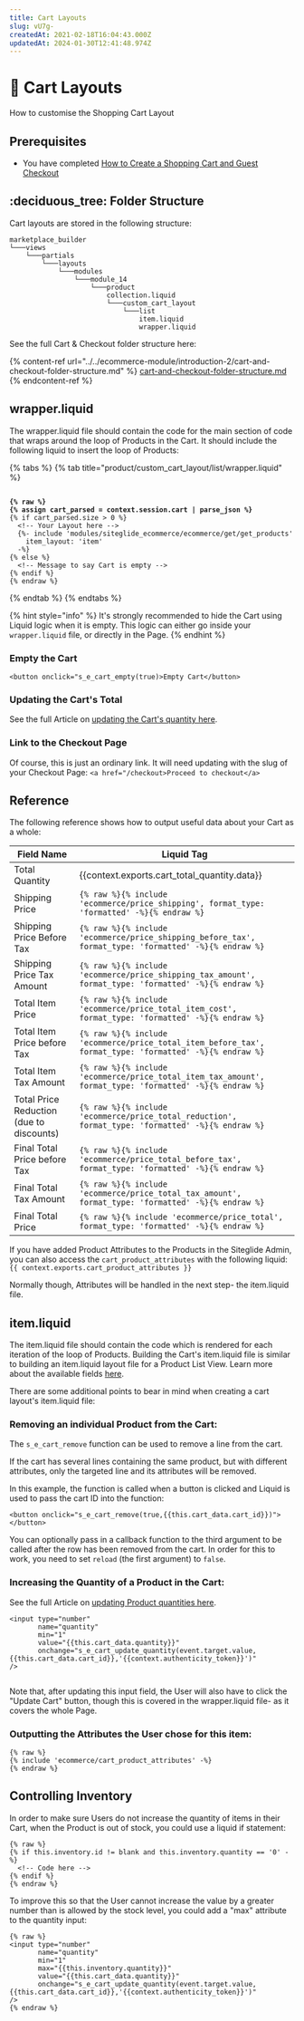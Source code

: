 ```yaml
---
title: Cart Layouts
slug: vU7g-
createdAt: 2021-02-18T16:04:43.000Z
updatedAt: 2024-01-30T12:41:48.974Z
---
```


# 🔹 Cart Layouts

How to customise the Shopping Cart Layout

## Prerequisites

* You have completed [How to Create a Shopping Cart and Guest Checkout](../../ecommerce-module/introduction-2/steps-to-implement-a-guest-checkout-flow.md)

## :deciduous\_tree: Folder Structure

Cart layouts are stored in the following structure:

```
marketplace_builder
└───views
    └───partials
        └───layouts
            └───modules
                └───module_14
                    └───product
                        collection.liquid
                        └───custom_cart_layout
                            └───list
                                item.liquid
                                wrapper.liquid
```

See the full Cart & Checkout folder structure here:&#x20;

{% content-ref url="../../ecommerce-module/introduction-2/cart-and-checkout-folder-structure.md" %}
[cart-and-checkout-folder-structure.md](../../ecommerce-module/introduction-2/cart-and-checkout-folder-structure.md)
{% endcontent-ref %}

## wrapper.liquid

The wrapper.liquid file should contain the code for the main section of code that wraps around the loop of Products in the Cart. It should include the following liquid to insert the loop of Products:

{% tabs %}
{% tab title="product/custom_cart_layout/list/wrapper.liquid" %}
<pre class="language-liquid"><code class="lang-liquid"><strong>
{% raw %}
{% assign cart_parsed = context.session.cart | parse_json %}
</strong>{% if cart_parsed.size > 0 %}
  &#x3C;!-- Your Layout here -->
  {%- include 'modules/siteglide_ecommerce/ecommerce/get/get_products'
    item_layout: 'item' 
  -%}
{% else %}
  &#x3C;!-- Message to say Cart is empty -->
{% endif %}
{% endraw %}
</code></pre>
{% endtab %}
{% endtabs %}

{% hint style="info" %}
It's strongly recommended to hide the Cart using Liquid logic when it is empty. This logic can either go inside your `wrapper.liquid` file, or directly in the Page.
{% endhint %}

### Empty the Cart

`<button onclick="s_e_cart_empty(true)>Empty Cart</button>`

### Updating the Cart's Total

See the full Article on [updating the Cart's quantity here](https://developers.siteglide.com/updating-the-quantity-of-items-in-the-cart).

### Link to the Checkout Page

Of course, this is just an ordinary link. It will need updating with the slug of your Checkout Page: `<a href="/checkout>Proceed to checkout</a>`

## Reference

The following reference shows how to output useful data about your Cart as a whole:

<table data-full-width="true"><thead><tr><th>Field Name</th><th>Liquid Tag</th></tr></thead><tbody><tr><td>Total Quantity</td>
<td>{{context.exports.cart_total_quantity.data}}</td>
</tr><tr><td>Shipping Price</td>
 <td><code>{% raw %}{% include 'ecommerce/price_shipping', format_type: 'formatted' -%}{% endraw %}</code></td>
</tr><tr><td>Shipping Price Before Tax</td>
 <td><code>{% raw %}{% include 'ecommerce/price_shipping_before_tax', format_type: 'formatted' -%}{% endraw %}</code></td>
</tr><tr><td>Shipping Price Tax Amount</td>
 <td><code>{% raw %}{% include 'ecommerce/price_shipping_tax_amount', format_type: 'formatted' -%}{% endraw %}</code></td>
</tr><tr><td>Total Item Price</td>
 <td><code>{% raw %}{% include 'ecommerce/price_total_item_cost', format_type: 'formatted' -%}{% endraw %}</code></td>
</tr><tr><td>Total Item Price before Tax</td>
 <td><code>{% raw %}{% include 'ecommerce/price_total_item_before_tax', format_type: 'formatted' -%}{% endraw %}</code></td>
</tr><tr><td>Total Item Tax Amount</td>
 <td><code>{% raw %}{% include 'ecommerce/price_total_item_tax_amount', format_type: 'formatted' -%}{% endraw %}</code></td>
</tr><tr><td>Total Price Reduction (due to discounts)</td>
 <td><code>{% raw %}{% include 'ecommerce/price_total_reduction', format_type: 'formatted' -%}{% endraw %}</code></td>
</tr><tr><td>Final Total Price before Tax</td>
 <td><code>{% raw %}{% include 'ecommerce/price_total_before_tax', format_type: 'formatted' -%}{% endraw %}</code></td>
</tr><tr><td>Final Total Tax Amount</td>
 <td><code>{% raw %}{% include 'ecommerce/price_total_tax_amount', format_type: 'formatted' -%}{% endraw %}</code></td>
</tr><tr><td>Final Total Price</td>
 <td><code>{% raw %}{% include 'ecommerce/price_total', format_type: 'formatted' -%}{% endraw %}</code></td>
</tr></tbody></table>

If you have added Product Attributes to the Products in the Siteglide Admin, you can also access the `cart_product_attributes` with the following liquid: `{{ context.exports.cart_product_attributes }}`

Normally though, Attributes will be handled in the next step- the item.liquid file.

## item.liquid

The item.liquid file should contain the code which is rendered for each iteration of the loop of Products. Building the Cart's item.liquid file is similar to building an item.liquid layout file for a Product List View. Learn more about the available fields [here](https://developers.siteglide.com/liquid-reference-for-product-and-attribute-layouts).

There are some additional points to bear in mind when creating a cart layout's item.liquid file:

### Removing an individual Product from the Cart:

The `s_e_cart_remove` function can be used to remove a line from the cart.

If the cart has several lines containing the same product, but with different attributes, only the targeted line and its attributes will be removed.

In this example, the function is called when a button is clicked and Liquid is used to pass the cart ID into the function:

`<button onclick="s_e_cart_remove(true,{{this.cart_data.cart_id}})"></button>`

You can optionally pass in a callback function to the third argument to be called after the row has been removed from the cart. In order for this to work, you need to set `reload` (the first argument) to `false`.

### Increasing the Quantity of a Product in the Cart:

See the full Article on [updating Product quantities here](https://developers.siteglide.com/updating-the-quantity-of-items-in-the-cart).

```liquid
<input type="number" 
       name="quantity" 
       min="1" 
       value="{{this.cart_data.quantity}}" 
       onchange="s_e_cart_update_quantity(event.target.value,{{this.cart_data.cart_id}},'{{context.authenticity_token}}')"
/>


```

Note that, after updating this input field, the User will also have to click the "Update Cart" button, though this is covered in the wrapper.liquid file- as it covers the whole Page.

### Outputting the Attributes the User chose for this item:

```liquid
{% raw %}
{% include 'ecommerce/cart_product_attributes' -%}
{% endraw %}
```

## Controlling Inventory

In order to make sure Users do not increase the quantity of items in their Cart, when the Product is out of stock, you could use a liquid if statement:

```liquid
{% raw %}
{% if this.inventory.id != blank and this.inventory.quantity == '0' -%}
  <!-- Code here -->
{% endif %}
{% endraw %}

```

To improve this so that the User cannot increase the value by a greater number than is allowed by the stock level, you could add a "max" attribute to the quantity input:

```liquid
{% raw %}
<input type="number" 
       name="quantity" 
       min="1" 
       max="{{this.inventory.quantity}}" 
       value="{{this.cart_data.quantity}}" 
       onchange="s_e_cart_update_quantity(event.target.value,{{this.cart_data.cart_id}},'{{context.authenticity_token}}')"
/>
{% endraw %}
```
